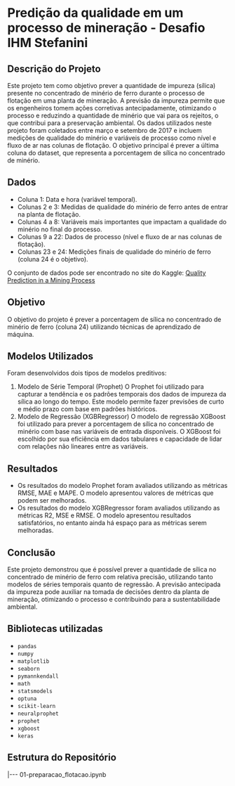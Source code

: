 # Predição da qualidade em um processo de mineração - Desafio IHM Stefanini

## Descrição do Projeto
Este projeto tem como objetivo prever a quantidade de impureza (sílica) presente no concentrado de minério de ferro durante o processo de flotação em uma planta de mineração. A previsão da impureza permite que os engenheiros tomem ações corretivas antecipadamente, otimizando o processo e reduzindo a quantidade de minério que vai para os rejeitos, o que contribui para a preservação ambiental.
Os dados utilizados neste projeto foram coletados entre março e setembro de 2017 e incluem medições de qualidade do minério e variáveis de processo como nível e fluxo de ar nas colunas de flotação. O objetivo principal é prever a última coluna do dataset, que representa a porcentagem de sílica no concentrado de minério.

## Dados
- Coluna 1: Data e hora (variável temporal).
- Colunas 2 e 3: Medidas de qualidade do minério de ferro antes de entrar na planta de flotação.
- Colunas 4 a 8: Variáveis mais importantes que impactam a qualidade do minério no final do processo.
- Colunas 9 a 22: Dados de processo (nível e fluxo de ar nas colunas de flotação).
- Colunas 23 e 24: Medições finais de qualidade do minério de ferro (coluna 24 é o objetivo).

O conjunto de dados pode ser encontrado no site do Kaggle: [Quality Prediction in a Mining Process](https://www.kaggle.com/datasets/edumagalhaes/quality-prediction-in-a-mining-process)

## Objetivo
O objetivo do projeto é prever a porcentagem de sílica no concentrado de minério de ferro (coluna 24) utilizando técnicas de aprendizado de máquina.

## Modelos Utilizados
Foram desenvolvidos dois tipos de modelos preditivos:
1. Modelo de Série Temporal (Prophet)
   O Prophet foi utilizado para capturar a tendência e os padrões temporais dos dados de impureza da sílica ao longo do tempo. Este modelo permite fazer previsões de curto e médio prazo com base em padrões históricos.
2. Modelo de Regressão (XGBRegressor)
   O modelo de regressão XGBoost foi utilizado para prever a porcentagem de sílica no concentrado de minério com base nas variáveis de entrada disponíveis. O XGBoost foi escolhido por sua eficiência em dados tabulares e capacidade de lidar com relações não lineares entre as variáveis.

## Resultados
- Os resultados do modelo Prophet foram avaliados utilizando as métricas RMSE, MAE e MAPE. O modelo apresentou valores de métricas que podem ser melhorados.
- Os resultados do modelo XGBRegressor foram avaliados utilizando as métricas R2, MSE e RMSE. O modelo apresentou resultados satisfatórios, no entanto ainda há espaço para as métricas serem melhoradas.

## Conclusão
Este projeto demonstrou que é possível prever a quantidade de sílica no concentrado de minério de ferro com relativa precisão, utilizando tanto modelos de séries temporais quanto de regressão. A previsão antecipada da impureza pode auxiliar na tomada de decisões dentro da planta de mineração, otimizando o processo e contribuindo para a sustentabilidade ambiental.

## Bibliotecas utilizadas
- `pandas`
- `numpy`
- `matplotlib`
- `seaborn`
- `pymannkendall`
- `math`
- `statsmodels`
- `optuna`
- `scikit-learn`
- `neuralprophet`
- `prophet`
- `xgboost`
- `keras`

## Estrutura do Repositório


|--- 01-preparacao_flotacao.ipynb 

